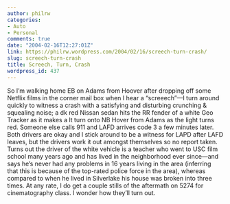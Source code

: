 ```yaml
---
author: philrw
categories:
- Auto
- Personal
comments: true
date: "2004-02-16T12:27:01Z"
link: https://philrw.wordpress.com/2004/02/16/screech-turn-crash/
slug: screech-turn-crash
title: Screech, Turn, Crash
wordpress_id: 437
---
```


So I’m walking home EB on Adams from Hoover after dropping off some Netflix films in the corner mail box when I hear a “screeech”—I turn around quickly to witness a crash with a satisfying and disturbing crunching & squealing noise; a dk red Nissan sedan hits the RR fender of a white Geo Tracker as it makes a lt turn onto NB Hover from Adams as the light turns red. Someone else calls 911 and LAFD arrives code 3 a few minutes later. Both drivers are okay and I stick around to be a witness for LAPD after LAFD leaves, but the drivers work it out amongst themselves so no report taken. Turns out the driver of the white vehicle is a teacher who went to USC film school many years ago and has lived in the neighborhood ever since—and says he’s never had any problems in 16 years living in the area (inferring that this is because of the top-rated police force in the area), whereas compared to when he lived in Silverlake his house was broken into three times. At any rate, I do get a couple stills of the aftermath on 5274 for cinematography class. I wonder how they’ll turn out.